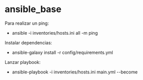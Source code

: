 # ansible_base

Para realizar un ping:
- ansible -i inventories/hosts.ini all -m ping

Instalar dependencias:
- ansible-galaxy install -r config/requirements.yml

Lanzar playbook:
- ansible-playbook -i inventories/hosts.ini main.yml --become
